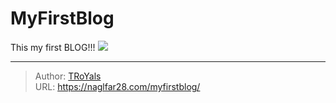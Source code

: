 # MyFirstBlog


<!--more-->

This my first BLOG!!!
<a href="https://fuqixuan.com">
<img src="https://naglfar28.oss-ap-southeast-1.aliyuncs.com/naglfar28/20230215222550.png"/></a>


---

> Author: [TRoYals](naglfar28.com)  
> URL: https://naglfar28.com/myfirstblog/  

